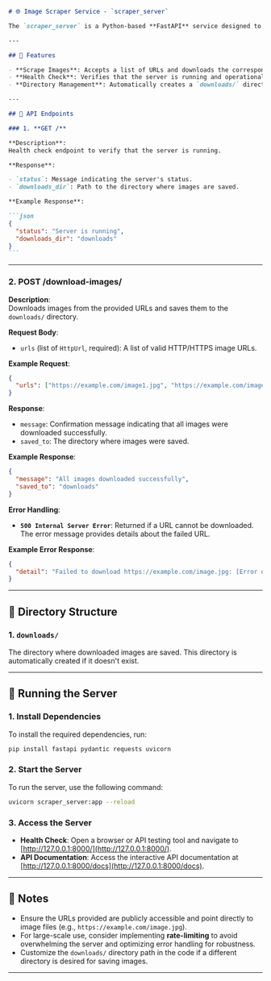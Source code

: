 ````markdown
# 🌐 Image Scraper Service - `scraper_server`

The `scraper_server` is a Python-based **FastAPI** service designed to download images from a list of provided URLs. This service accepts a list of image URLs via a **POST** request, fetches the images, and saves them to a local `downloads/` directory.

---

## 📑 Features

- **Scrape Images**: Accepts a list of URLs and downloads the corresponding images.
- **Health Check**: Verifies that the server is running and operational.
- **Directory Management**: Automatically creates a `downloads/` directory if it doesn't exist to store the images.

---

## 🔗 API Endpoints

### 1. **GET /**

**Description**:  
Health check endpoint to verify that the server is running.

**Response**:

- `status`: Message indicating the server's status.
- `downloads_dir`: Path to the directory where images are saved.

**Example Response**:

```json
{
  "status": "Server is running",
  "downloads_dir": "downloads"
}
```
````

---

### 2. **POST /download-images/**

**Description**:  
Downloads images from the provided URLs and saves them to the `downloads/` directory.

**Request Body**:

- `urls` (list of `HttpUrl`, required): A list of valid HTTP/HTTPS image URLs.

**Example Request**:

```json
{
  "urls": ["https://example.com/image1.jpg", "https://example.com/image2.png"]
}
```

**Response**:

- `message`: Confirmation message indicating that all images were downloaded successfully.
- `saved_to`: The directory where images were saved.

**Example Response**:

```json
{
  "message": "All images downloaded successfully",
  "saved_to": "downloads"
}
```

**Error Handling**:

- **`500 Internal Server Error`**: Returned if a URL cannot be downloaded. The error message provides details about the failed URL.

**Example Error Response**:

```json
{
  "detail": "Failed to download https://example.com/image.jpg: [Error details]"
}
```

---

## 📁 Directory Structure

### 1. **`downloads/`**

The directory where downloaded images are saved. This directory is automatically created if it doesn't exist.

---

## 🚀 Running the Server

### 1. **Install Dependencies**

To install the required dependencies, run:

```bash
pip install fastapi pydantic requests uvicorn
```

### 2. **Start the Server**

To run the server, use the following command:

```bash
uvicorn scraper_server:app --reload
```

### 3. **Access the Server**

- **Health Check**: Open a browser or API testing tool and navigate to [http://127.0.0.1:8000/](http://127.0.0.1:8000/).
- **API Documentation**: Access the interactive API documentation at [http://127.0.0.1:8000/docs](http://127.0.0.1:8000/docs).

---

## 📝 Notes

- Ensure the URLs provided are publicly accessible and point directly to image files (e.g., `https://example.com/image.jpg`).
- For large-scale use, consider implementing **rate-limiting** to avoid overwhelming the server and optimizing error handling for robustness.
- Customize the `downloads/` directory path in the code if a different directory is desired for saving images.

---
